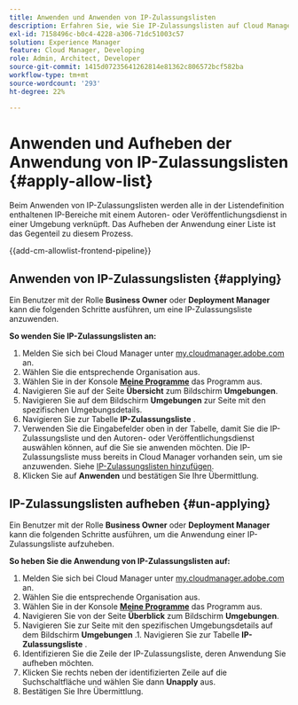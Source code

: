 ```yaml
---
title: Anwenden und Anwenden von IP-Zulassungslisten
description: Erfahren Sie, wie Sie IP-Zulassungslisten auf Cloud Manager-Umgebungen anwenden und deren Anwendung aufheben.
exl-id: 7158496c-b0c4-4228-a306-71dc51003c57
solution: Experience Manager
feature: Cloud Manager, Developing
role: Admin, Architect, Developer
source-git-commit: 1415d07235641262814e81362c806572bcf582ba
workflow-type: tm+mt
source-wordcount: '293'
ht-degree: 22%

---
```



# Anwenden und Aufheben der Anwendung von IP-Zulassungslisten {#apply-allow-list}

Beim Anwenden von IP-Zulassungslisten werden alle in der Listendefinition enthaltenen IP-Bereiche mit einem Autoren- oder Veröffentlichungsdienst in einer Umgebung verknüpft. Das Aufheben der Anwendung einer Liste ist das Gegenteil zu diesem Prozess.

{{add-cm-allowlist-frontend-pipeline}}

## Anwenden von IP-Zulassungslisten {#applying}

Ein Benutzer mit der Rolle **Business Owner** oder **Deployment Manager** kann die folgenden Schritte ausführen, um eine IP-Zulassungsliste anzuwenden.

**So wenden Sie IP-Zulassungslisten an:**

1. Melden Sie sich bei Cloud Manager unter [my.cloudmanager.adobe.com](https://my.cloudmanager.adobe.com/) an.
1. Wählen Sie die entsprechende Organisation aus.
1. Wählen Sie in der Konsole **[Meine Programme](/help/implementing/cloud-manager/navigation.md#my-programs)** das Programm aus.
1. Navigieren Sie auf der Seite **Übersicht** zum Bildschirm **Umgebungen**.
1. Navigieren Sie auf dem Bildschirm **Umgebungen** zur Seite mit den spezifischen Umgebungsdetails.
1. Navigieren Sie zur Tabelle **IP-Zulassungsliste** .
1. Verwenden Sie die Eingabefelder oben in der Tabelle, damit Sie die IP-Zulassungsliste und den Autoren- oder Veröffentlichungsdienst auswählen können, auf die Sie sie anwenden möchten.
Die IP-Zulassungsliste muss bereits in Cloud Manager vorhanden sein, um sie anzuwenden. Siehe [IP-Zulassungslisten hinzufügen](/help/implementing/cloud-manager/ip-allow-lists/add-ip-allow-lists.md).
1. Klicken Sie auf **Anwenden** und bestätigen Sie Ihre Übermittlung.

## IP-Zulassungslisten aufheben {#un-applying}

Ein Benutzer mit der Rolle **Business Owner** oder **Deployment Manager** kann die folgenden Schritte ausführen, um die Anwendung einer IP-Zulassungsliste aufzuheben.

**So heben Sie die Anwendung von IP-Zulassungslisten auf:**

1. Melden Sie sich bei Cloud Manager unter [my.cloudmanager.adobe.com](https://my.cloudmanager.adobe.com/) an.
1. Wählen Sie die entsprechende Organisation aus.
1. Wählen Sie in der Konsole **[Meine Programme](/help/implementing/cloud-manager/navigation.md#my-programs)** das Programm aus.
1. Navigieren Sie von der Seite **Überblick** zum Bildschirm **Umgebungen**.
1. Navigieren Sie zur Seite mit den spezifischen Umgebungsdetails auf dem Bildschirm **Umgebungen** .1. Navigieren Sie zur Tabelle **IP-Zulassungsliste** .
1. Identifizieren Sie die Zeile der IP-Zulassungsliste, deren Anwendung Sie aufheben möchten.
1. Klicken Sie rechts neben der identifizierten Zeile auf die Suchschaltfläche und wählen Sie dann **Unapply** aus.
1. Bestätigen Sie Ihre Übermittlung.
